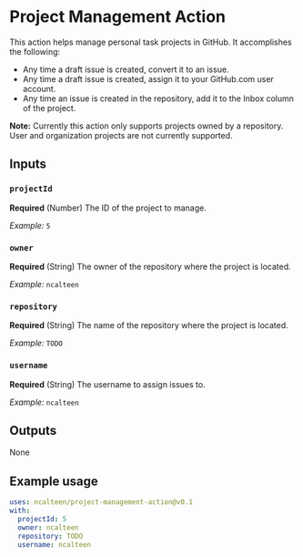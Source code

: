 # Project Management Action

This action helps manage personal task projects in GitHub. It accomplishes the
following:

- Any time a draft issue is created, convert it to an issue.
- Any time a draft issue is created, assign it to your GitHub.com user account.
- Any time an issue is created in the repository, add it to the Inbox column of
  the project.

**Note:** Currently this action only supports projects owned by a repository.
User and organization projects are not currently supported.

## Inputs

### `projectId`

**Required** (Number) The ID of the project to manage.

_Example:_ `5`

### `owner`

**Required** (String) The owner of the repository where the project is located.

_Example:_ `ncalteen`

### `repository`

**Required** (String) The name of the repository where the project is located.

_Example:_ `TODO`

### `username`

**Required** (String) The username to assign issues to.

_Example:_ `ncalteen`

## Outputs

None

## Example usage

```yaml
uses: ncalteen/project-management-action@v0.1
with:
  projectId: 5
  owner: ncalteen
  repository: TODO
  username: ncalteen
```
